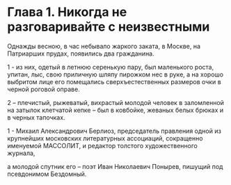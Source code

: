 # Глава 1. Никогда не разговаривайте с неизвестными 
Однажды весною, в час небывало жаркого заката, в Москве, на Патриарших прудах, появились два гражданина.

1 - из них, одетый в летнюю серенькую пару, был маленького роста, упитан, лыс, свою приличную шляпу пирожком нес в руке, а на хорошо выбритом лице его помещались сверхъестественных размеров очки в черной роговой оправе.

2 – плечистый, рыжеватый, вихрастый молодой человек в заломленной на затылок клетчатой кепке – был в ковбойке, жеваных белых брюках и в черных тапочках.

1 - Михаил Александрович Берлиоз, председатель правления одной из крупнейших московских литературных ассоциаций, сокращенно именуемой МАССОЛИТ, и редактор толстого художественного журнала,

а молодой спутник его – поэт Иван Николаевич Понырев, пишущий под псевдонимом Бездомный.

